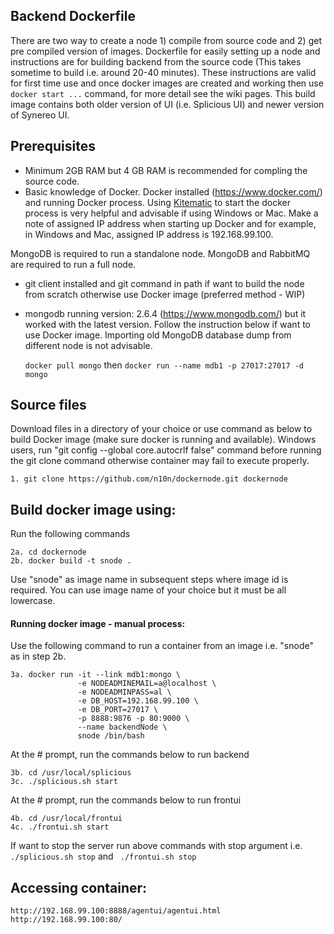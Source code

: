 
## Backend Dockerfile

There are two way to create a node 1) compile from source code and 2) get pre compiled version of images. Dockerfile for easily setting up a node and instructions are for building backend from the source code (This takes sometime to build i.e. around 20-40 minutes). These instructions are valid for first time use and once docker images are created and working then use `docker start ...` command, for more detail see the wiki pages. This build image contains both older version of UI (i.e. Splicious UI) and newer version of Synereo UI.

## Prerequisites
 * Minimum 2GB RAM but 4 GB RAM is recommended for compling the source code.
 * Basic knowledge of Docker. Docker installed (https://www.docker.com/) and running Docker process. Using  [Kitematic](https://docs.docker.com/kitematic/) to start the docker process is very helpful and advisable if using Windows or Mac. Make a note of assigned IP address when starting up Docker and for example, in Windows and Mac, assigned IP address is 192.168.99.100. 

  MongoDB is required to run a standalone node. MongoDB and RabbitMQ are required to run a full node. 
  
 * git client installed and git command in path if want to build the node from scratch otherwise use Docker image (preferred method - WIP)
 * mongodb running version: 2.6.4 (https://www.mongodb.com/) but it worked with the latest version. Follow the instruction below if want to use Docker image. Importing old MongoDB database dump from different node is not advisable.

    `docker pull mongo` then 
    `docker run --name mdb1 -p 27017:27017 -d mongo`

## Source files
Download files in a directory of your choice or use command as below to build Docker image (make sure docker is running and available). Windows users, run "git config --global core.autocrlf false" command before running the git clone command otherwise container may fail to execute properly.

    1. git clone https://github.com/n10n/dockernode.git dockernode

## Build docker image using: 
Run the following commands

    2a. cd dockernode
    2b. docker build -t snode . 

  Use "snode" as image name in subsequent steps where image id is required. You can use image name of your choice but it must be all lowercase. 

#### Running docker image - manual process: 
Use the following command to run a container from an image i.e. "snode" as in step 2b.
  ```
  3a. docker run -it --link mdb1:mongo \
                 -e NODEADMINEMAIL=a@localhost \
                 -e NODEADMINPASS=al \
                 -e DB_HOST=192.168.99.100 \
                 -e DB_PORT=27017 \
                 -p 8888:9876 -p 80:9000 \
                 --name backendNode \
                 snode /bin/bash
  ```
  
At the # prompt, run the commands below to run backend
    
    3b. cd /usr/local/splicious
    3c. ./splicious.sh start

At the # prompt, run the commands below to run frontui
  
    4b. cd /usr/local/frontui
    4c. ./frontui.sh start

If want to stop the server run above commands with stop argument i.e. ` ./splicious.sh stop` and ` ./frontui.sh stop`

## Accessing container:
```
http://192.168.99.100:8888/agentui/agentui.html
http://192.168.99.100:80/
```
